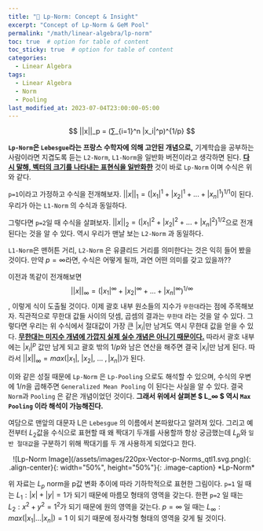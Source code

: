 ```yaml
---
title: "📏 Lp-Norm: Concept & Insight"
excerpt: "Concept of Lp-Norm & GeM Pool"
permalink: "/math/linear-algebra/lp-norm"
toc: true  # option for table of content
toc_sticky: true  # option for table of content
categories:
  - Linear Algebra
tags:
  - Linear Algebra
  - Norm
  - Pooling
last_modified_at: 2023-07-04T23:00:00-05:00
---
```

$$ ||x||_p = (∑_{i=1}^n |x_i|^p)^{1/p} $$  

**`Lp-Norm`**은 `Lebesgue`라는 프랑스 수학자에 의해 고안된 개념으로**,** 기계학습을 공부하는 사람이라면 지겹도록 듣는 `L2-Norm`, `L1-Norm`을 일반화 버전이라고 생각하면 된다. **<U>다시 말해, 벡터의 크기를 나타내는 표현식을 일반화한</U>** 것이 바로 `Lp-Norm` 이며 수식은 위와 같다.

`p=1`이라고 가정하고 수식을 전개해보자. 
$||x||_1 = (|x_1|^1 + |x_2|^1+ ... + |x_n|^1)^{1/1}$이 된다. 우리가 아는 `L1-Norm` 의 수식과 동일하다.

그렇다면 `p=2`일 때 수식을 살펴보자. 
$||x||_2 = (|x_1|^2 + |x_2|^2+ ... + |x_n|^2)^{1/2}$으로 전개 된다는 것을 알 수 있다. 역시 우리가 맨날 보는 `L2-Norm` 과 동일하다.

`L1-Norm`은 맨허튼 거리, `L2-Norm` 은 유클리드 거리를 의미한다는 것은 익히 들어 봤을 것이다. 만약 $p=∞$라면, 수식은 어떻게 될까, 과연 어떤 의미를 갖고 있을까?? 

이전과 똑같이 전개해보면
$$||x||_∞ = (|x_1|^∞ + |x_2|^∞+ ... + |x_n|^∞)^{1/∞}$$, 이렇게 식이 도출될 것이다. 이제 괄호 내부 원소들의 지수가 `무한대`라는 점에 주목해보자. 직관적으로 무한대 값들 사이의 덧셈, 곱셈의 결과는 `무한대` 라는 것을 알 수 있다. 그렇다면 우리는 위 수식에서 절대값이 가장 큰 $|x_i|$만 남겨도 역시 무한대 값을 얻을 수 있다. **<U>무한대는 미지수 개념에 가깝지 실제 실수 개념은 아니기 때문이다.</U>** 따라서 괄호 내부에는 $|x_i|^p$ 값만 남게 되고 괄호 밖의 $1/p$와 남은 연산을 해주면 결국 $|x_i|$만 남게 된다. 따라서 $||x||_∞ = max(|x_1|, \ |x_2|, \ ... \ , |x_n|)$가 된다. 

이와 같은 성질 때문에 `Lp-Norm` 은 `Lp-Pooling` 으로도 해석할 수 있으며, 수식의 우변에  $1/n$을 곱해주면 `Generalized Mean Pooling` 이 된다는 사실을 알 수 있다. 결국 `Norm`과 `Pooling` 은 같은 개념이었던 것이다. 
**그래서 위에서 살펴본 $ L_∞ $ 역시 `Max Pooling` 이라 해석이 가능해진다.**

여담으로 맨앞의 대문자 L은 `Lebesgue` 의 이름에서 본따왔다고 알려져 있다. 그리고 예전부터 $L_2$값을 수식으로 표현할 때 왜 짝대기 두개를 사용할까 항상 궁금했는데  $L_p$와 `일반 절대값`을 구분하기 위해 짝대기를 두 개 사용하게 되었다고 한다.
<p markdown="1" align="center">
![Lp-Norm Image](/assets/images/220px-Vector-p-Norms_qtl1.svg.png){: .align-center}{: width="50%", height="50%"}{: .image-caption}
*Lp-Norm*
</p>

위 자료는 
$L_p$
norm을 p값 변화 추이에 따라 기하학적으로 표현한 그림이다. `p=1` 일 때는 $L_1: |x| + |y| =1$가 되기 때문에 마름모 형태의 영역을 갖는다. 한편 `p=2` 일 때는 $L_2: x^2 + y^2 =1^2$가 되기 때문에 원의 영역을 갖는다. $p=∞$ 일 때는 $L_∞: max(|x_1|...|x_n|) = 1$ 이 되기 때문에 정사각형 형태의 영역을 갖게 될 것이다.